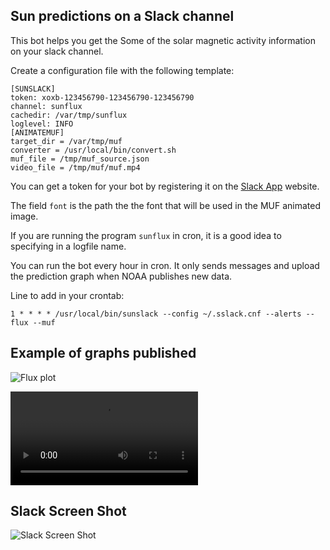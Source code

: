 ## Sun predictions on a Slack channel

This bot helps you get the Some of the solar magnetic activity
information on your slack channel.

Create a configuration file with the following template:

```
[SUNSLACK]
token: xoxb-123456790-123456790-123456790
channel: sunflux
cachedir: /var/tmp/sunflux
loglevel: INFO
[ANIMATEMUF]
target_dir = /var/tmp/muf
converter = /usr/local/bin/convert.sh
muf_file = /tmp/muf_source.json
video_file = /tmp/muf/muf.mp4
```

You can get a token for your bot by registering it on the [Slack
App][1] website.

The field `font` is the path the the font that will be used in the MUF
animated image.

If you are running the program `sunflux` in cron, it is a good idea to
specifying in a logfile name.

You can run the bot every hour in cron. It only sends messages and
upload the prediction graph when NOAA publishes new data.

Line to add in your crontab:
```
1 * * * * /usr/local/bin/sunslack --config ~/.sslack.cnf --alerts --flux --muf
```

## Example of graphs published

![Flux plot](misc/flux.png)

![MUF plot](misc/muf.mp4)

## Slack Screen Shot

![Slack Screen Shot](misc/Slack-Screenshot.png)

[1]: https://api.slack.com/apps
